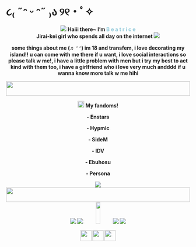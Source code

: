 # ૮₍ ˶ᵔ ᵕ ᵔ˶ ₎ა ୨୧・ﾟ✧

<p align="center">
<img src=https://files.catbox.moe/2w979f.gif>  <b>Haiii there~ I’m 
<span style="color:#92CADA;">B</span>
<span style="color:#92CADA;">e</span>
<span style="color:#92CADA;">a</span>
<span style="color:#92CADA;">t</span>
<span style="color:#92CADA;">r</span>
<span style="color:#92CADA;">i</span>
<span style="color:#92CADA;">c</span>
<span style="color:#92CADA;">e</span><br>  
<b>Jirai-kei girl who spends all day on the internet <img src=https://files.catbox.moe/ysr4tm.gif>
<p align="center">
<b> some things about me (♬ ᵔ ᵔ) im 18 and transfem, i love decorating my island!! u can come with me there if u want, i love social interactions so please talk w me!, i have a little problem with men but i try my best to act kind with them too, i have a girlfriend who i love very much andddd if u wanna know more talk w me hihi
<p align="center">
  <img src="https://files.catbox.moe/69q993.gif" width="100%" height="40px" />
</p>
<p align="center">
<b><img src=https://files.catbox.moe/jsglso.png height="18px"/>
<b> My fandoms!
<p align="center">
<b>- Enstars
<p align="center">
<b>- Hypmic
<p align="center">
<b>- SideM
<p align="center">
<b>- IDV
<p align="center">
<b>- Ebuhosu
<p align="center">
<b>- Persona
<p align="center">
<b> <img src="https://files.catbox.moe/1ewu3i.gif">
  <img src="https://files.catbox.moe/69q993.gif" width="100%" height="40px" />
   <img src="https://64.media.tumblr.com/bf248c970588a5a7b5bdd46e35abf63d/2392e7c1f6f7c3e5-ea/s100x200/326e54cc29155640fd9b2485669a608c972c1ad7.pnj"> <img src="https://64.media.tumblr.com/0b250c54dea4229df5d7a47f7c011911/7bf7ca88a92b27d3-15/s100x200/d187c8626a11c36fb01b06a0b5c69a78334cf03f.gif"> <img src="https://64.media.tumblr.com/85c3037954f565094a16af3d2e5cc1d5/7ba2cd3fc08507cc-ae/s250x400/7c2202a063b78527580aa1c46b95c607d001b9dd.gif" width="15%" height="60px"> <img src="https://files.catbox.moe/uqk9kw.gif"> <img src="https://files.catbox.moe/iljyjb.png">
<p align="center">
<b> <img src="https://64.media.tumblr.com/b276fb17a7e6228a28acded683c1a814/275a84ce0dc210dd-e8/s250x400/679392effe7fd55746b9a03328442ea03bbae23c.gifv" widht="100%" height="30px"> <img src="https://64.media.tumblr.com/43b341e1c0bcc1bf0382f8fe840c77e6/275a84ce0dc210dd-0a/s250x400/4b06653cd289a3f48e2d5e3e3f9c8e6762725b18.gif" height="30px"> <img src="https://64.media.tumblr.com/1ac436b9bbaffd475b2a2a162a1d3e30/64107bd354cd4629-b2/s250x400/5d97f3f2b3543f5f21f69c266d36643690fb3db2.gif" height="30px">

<!--
**ShinjukuLights/ShinjukuLights** is a ✨ _special_ ✨ repository because its `README.md` (this file) appears on your GitHub profile.

Here are some ideas to get you started:

- 🔭 I’m currently working on ...
- 🌱 I’m currently learning ...
- 👯 I’m looking to collaborate on ...
- 🤔 I’m looking for help with ...
- 💬 Ask me about ...
- 📫 How to reach me: ...
- 😄 Pronouns: ...
- ⚡ Fun fact: ...
-->
